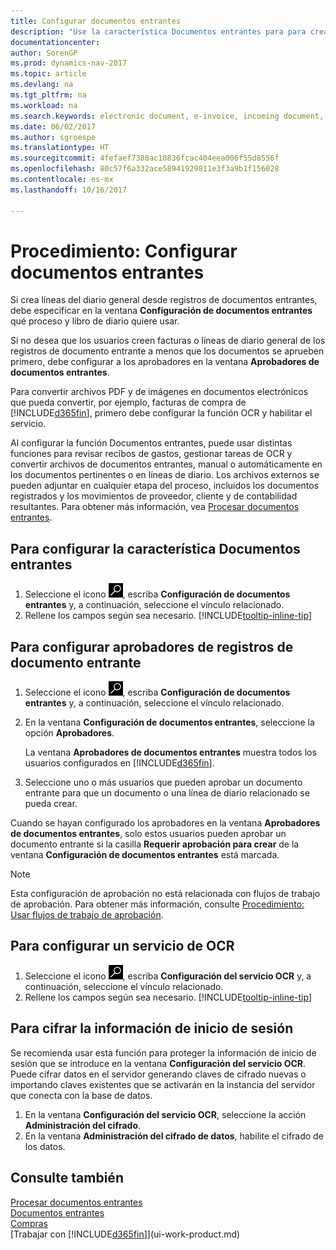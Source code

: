 ```yaml
---
title: Configurar documentos entrantes
description: "Use la característica Documentos entrantes para para crear documentos electrónicos, administrar las tareas de OCR, importar facturas y convertir los archivos de imagen."
documentationcenter: 
author: SorenGP
ms.prod: dynamics-nav-2017
ms.topic: article
ms.devlang: na
ms.tgt_pltfrm: na
ms.workload: na
ms.search.keywords: electronic document, e-invoice, incoming document, OCR, ecommerce, document exchange, import invoice
ms.date: 06/02/2017
ms.author: sgroespe
ms.translationtype: HT
ms.sourcegitcommit: 4fefaef7380ac10836fcac404eea006f55d8556f
ms.openlocfilehash: 80c57f6a332ace58941929811e3f3a9b1f156028
ms.contentlocale: es-mx
ms.lasthandoff: 10/16/2017

---
```

# <a name="how-to-set-up-incoming-documents"></a>Procedimiento: Configurar documentos entrantes
Si crea líneas del diario general desde registros de documentos entrantes, debe especificar en la ventana **Configuración de documentos entrantes** qué proceso y libro de diario quiere usar.

Si no desea que los usuarios creen facturas o líneas de diario general de los registros de documento entrante a menos que los documentos se aprueben primero, debe configurar a los aprobadores en la ventana **Aprobadores de documentos entrantes**.

Para convertir archivos PDF y de imágenes en documentos electrónicos que pueda convertir, por ejemplo, facturas de compra de [!INCLUDE[d365fin](includes/d365fin_md.md)], primero debe configurar la función OCR y habilitar el servicio.

Al configurar la función Documentos entrantes, puede usar distintas funciones para revisar recibos de gastos, gestionar tareas de OCR y convertir archivos de documentos entrantes, manual o automáticamente en los documentos pertinentes o en líneas de diario. Los archivos externos se pueden adjuntar en cualquier etapa del proceso, incluidos los documentos registrados y los movimientos de proveedor, cliente y de contabilidad resultantes. Para obtener más información, vea [Procesar documentos entrantes](across-process-income-documents.md).

## <a name="to-set-up-the-incoming-documents-feature"></a>Para configurar la característica Documentos entrantes
1. Seleccione el icono ![Buscar página o informe](media/ui-search/search_small.png "icono Buscar página o informe"), escriba **Configuración de documentos entrantes** y, a continuación, seleccione el vínculo relacionado.
2. Rellene los campos según sea necesario. [!INCLUDE[tooltip-inline-tip](includes/tooltip-inline-tip_md.md)]

## <a name="to-set-up-approvers-of-incoming-document-records"></a>Para configurar aprobadores de registros de documento entrante
1. Seleccione el icono ![Buscar página o informe](media/ui-search/search_small.png "icono Buscar página o informe"), escriba **Configuración de documentos entrantes** y, a continuación, seleccione el vínculo relacionado.  
2. En la ventana **Configuración de documentos entrantes**, seleccione la opción **Aprobadores**.

    La ventana **Aprobadores de documentos entrantes** muestra todos los usuarios configurados en [!INCLUDE[d365fin](includes/d365fin_md.md)].  
3. Seleccione uno o más usuarios que pueden aprobar un documento entrante para que un documento o una línea de diario relacionado se pueda crear.

Cuando se hayan configurado los aprobadores en la ventana **Aprobadores de documentos entrantes**, solo estos usuarios pueden aprobar un documento entrante si la casilla **Requerir aprobación para crear** de la ventana **Configuración de documentos entrantes** está marcada.

> [!NOTE]  
>   Esta configuración de aprobación no está relacionada con flujos de trabajo de aprobación. Para obtener más información, consulte [Procedimiento: Usar flujos de trabajo de aprobación](across-how-use-approval-workflows.md).

## <a name="to-set-up-an-ocr-service"></a>Para configurar un servicio de OCR
1. Seleccione el icono ![Buscar página o informe](media/ui-search/search_small.png "icono Buscar página o informe"), escriba **Configuración del servicio OCR** y, a continuación, seleccione el vínculo relacionado.
2. Rellene los campos según sea necesario. [!INCLUDE[tooltip-inline-tip](includes/tooltip-inline-tip_md.md)]

## <a name="to-encrypt-your-login-information"></a>Para cifrar la información de inicio de sesión
Se recomienda usar esta función para proteger la información de inicio de sesión que se introduce en la ventana **Configuración del servicio OCR**. Puede cifrar datos en el servidor generando claves de cifrado nuevas o importando claves existentes que se activarán en la instancia del servidor que conecta con la base de datos.

1. En la ventana **Configuración del servicio OCR**, seleccione la acción **Administración del cifrado**.
2. En la ventana **Administración del cifrado de datos**, habilite el cifrado de los datos.

## <a name="see-also"></a>Consulte también
[Procesar documentos entrantes](across-process-income-documents.md)  
[Documentos entrantes](across-income-documents.md)  
[Compras](purchasing-manage-purchasing.md)  
[Trabajar con [!INCLUDE[d365fin](includes/d365fin_md.md)]](ui-work-product.md)

